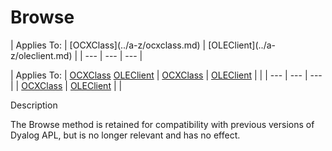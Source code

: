 




<h1 class="heading"><span class="name">Browse</span></h1>
| Applies To: | [OCXClass](../a-z/ocxclass.md) | [OLEClient](../a-z/oleclient.md) |
| --- | --- | ---  |

| Applies To: | [OCXClass](../a-z/ocxclass.md) [OLEClient](../a-z/oleclient.md) | [OCXClass](../a-z/ocxclass.md) | [OLEClient](../a-z/oleclient.md) |  |
| --- | --- | ---  |
| [OCXClass](../a-z/ocxclass.md) | [OLEClient](../a-z/oleclient.md) |  |


Description


The Browse method is retained for compatibility with previous versions of Dyalog APL, but is no longer relevant and has no effect.



